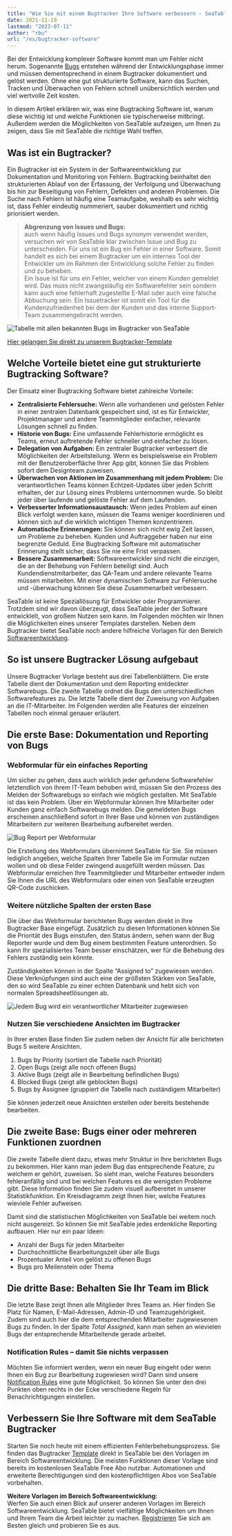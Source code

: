 ```yaml
---
title: "Wie Sie mit einem Bugtracker Ihre Software verbessern - SeaTable"
date: 2021-11-19
lastmod: "2023-07-11"
author: "rbu"
url: "/es/bugtracker-software"
---
```


Bei der Entwicklung komplexer Software kommt man um Fehler nicht herum. Sogenannte [Bugs](https://www.arksolutions.de/gs/project/blog/bug-programmfehler) entstehen während der Entwicklungsphase immer und müssen dementsprechend in einem Bugtracker dokumentiert und gelöst werden. Ohne eine gut strukturierte Software, kann das Suchen, Tracken und Überwachen von Fehlern schnell unübersichtlich werden und viel wertvolle Zeit kosten.

In diesem Artikel erklären wir, was eine Bugtracking Software ist, warum diese wichtig ist und welche Funktionen sie typischerweise mitbringt. Außerdem werden die Möglichkeiten von SeaTable aufzeigen, um Ihnen zu zeigen, dass Sie mit SeaTable die richtige Wahl treffen.

## Was ist ein Bugtracker?

Ein Bugtracker ist ein System in der Softwareentwicklung zur Dokumentation und Monitoring von Fehlern. Bugtracking beinhaltet den strukturierten Ablauf von der Erfassung, der Verfolgung und Überwachung bis hin zur Beseitigung von Fehlern, Defekten und anderen Problemen. Die Suche nach Fehlern ist häufig eine Teamaufgabe, weshalb es sehr wichtig ist, dass Fehler eindeutig nummeriert, sauber dokumentiert und richtig priorisiert werden.

> **Abgrenzung von Issues und Bugs:**  
> auch wenn häufig Issues und Bugs synonym verwendet werden, versuchen wir von SeaTable klar zwischen Issue und Bug zu unterscheiden. Für uns ist ein Bug ein Fehler in einer Software. Somit handelt es sich bei einem Bugtracker um ein internes Tool der Entwickler um im Rahmen der Entwicklung solche Fehler zu finden und zu beheben.  
> Ein Issue ist für uns ein Fehler, welcher von einem Kunden gemeldet wird. Das muss nicht zwangsläufig ein Softwarefehler sein sondern kann auch eine fehlerhaft zugestellte E-Mail oder auch eine falsche Abbuchung sein. Ein Issuetracker ist somit ein Tool für die Kundenzufriedenheit bei dem der Kunden und das interne Support-Team zusammengebracht werden.

![Tabelle mit allen bekannten Bugs im Bugtracker von SeaTable](https://seatable.io/wp-content/uploads/2021/11/bugtracker-uebersicht.jpg)

[Hier gelangen Sie direkt zu unserem Bugtracker-Template](https://seatable.io/vorlage/hlbtvqrtscqmhx3adh5asg/)

## Welche Vorteile bietet eine gut strukturierte Bugtracking Software?

Der Einsatz einer Bugtracking Software bietet zahlreiche Vorteile:

- **Zentralisierte Fehlersuche:** Wenn alle vorhandenen und gelösten Fehler in einer zentralen Datenbank gespeichert sind, ist es für Entwickler, Projektmanager und andere Teammitglieder einfacher, relevante Lösungen schnell zu finden.
- **Historie von Bugs:** Eine umfassende Fehlerhistorie ermöglicht es Teams, erneut auftretende Fehler schneller und einfacher zu lösen.
- **Delegation von Aufgaben:** Ein zentraler Bugtracker verbessert die Möglichkeiten der Arbeitsteilung. Wenn es beispielsweise ein Problem mit der Benutzeroberfläche Ihrer App gibt, können Sie das Problem sofort dem Designteam zuweisen.
- **Überwachen von Aktionen im Zusammenhang mit jedem Problem:** Die verantwortlichen Teams können Echtzeit-Updates über jeden Schritt erhalten, der zur Lösung eines Problems unternommen wurde. So bleibt jeder über laufende und gelöste Fehler auf dem Laufenden.
- **Verbesserter Informationsaustausch:** Wenn jedes Problem auf einen Blick verfolgt werden kann, müssen die Teams weniger koordinieren und können sich auf die wirklich wichtigen Themen konzentrieren.
- **Automatische Erinnerungen:** Sie können sich nicht ewig Zeit lassen, um Probleme zu beheben. Kunden und Auftraggeber haben nur eine begrenzte Geduld. Eine Bugtracking Software mit automatischer Erinnerung stellt sicher, dass Sie nie eine Frist verpassen.
- **Bessere Zusammenarbeit:** Softwareentwickler sind nicht die einzigen, die an der Behebung von Fehlern beteiligt sind. Auch Kundendienstmitarbeiter, das QA-Team und andere relevante Teams müssen mitarbeiten. Mit einer dynamischen Software zur Fehlersuche und -überwachung können Sie diese Zusammenarbeit verbessern.

SeaTable ist keine Speziallösung für Entwickler oder Programmierer. Trotzdem sind wir davon überzeugt, dass SeaTable jeder der Software entwicklelt, von großem Nutzen sein kann. Im Folgenden möchten wir Ihnen die Möglichkeiten eines unserer Templates darstellen. Neben dem Bugtracker bietet SeaTable noch andere hilfreiche Vorlagen für den Bereich [Softwareentwicklung](https://seatable.io/vorlagen/softwareentwicklung/).

## So ist unsere Bugtracker Lösung aufgebaut

Unsere Bugtracker Vorlage besteht aus drei Tabellenblättern. Die erste Tabelle dient der Dokumentation und dem Reporting entdeckter Softwarebugs. Die zweite Tabelle ordnet die Bugs den unterschiedlichen Softwarefeatures zu. Die letzte Tabelle dient der Zuweisung von Aufgaben an die IT-Mitarbeiter. Im Folgenden werden alle Features der einzelnen Tabellen noch einmal genauer erläutert.

## Die erste Base: Dokumentation und Reporting von Bugs

### Webformular für ein einfaches Reporting

Um sicher zu gehen, dass auch wirklich jeder gefundene Softwarefehler letztendlich von Ihrem IT-Team behoben wird, müssen Sie den Prozess des Melden der Softwarebugs so einfach wie möglich gestalten. Mit SeaTable ist das kein Problem. Über ein Webformular können Ihre Mitarbeiter oder Kunden ganz einfach Softwarebugs melden. Die gemeldeten Bugs erscheinen anschließend sofort in Ihrer Base und können von zuständigen Mitarbeitern zur weiteren Bearbeitung aufbereitet werden.

![Bug Report per Webformular](https://seatable.io/wp-content/uploads/2021/11/bug-report-per-webformular.png)

Die Erstellung des Webformulars übernimmt SeaTable für Sie. Sie müssen lediglich angeben, welche Spalten Ihrer Tabelle Sie im Formular nutzen wollen und ob diese Felder zwingend ausgefüllt werden müssen. Das Webformular erreichen Ihre Teammitglieder und Mitarbeiter entweder indem Sie Ihnen die URL des Webformulars oder einen von SeaTable erzeugten QR-Code zuschicken.

### Weitere nützliche Spalten der ersten Base

Die über das Webformular berichteten Bugs werden direkt in Ihre Bugtracker Base eingefügt. Zusätzlich zu diesen Informationen können Sie die Priorität des Bugs einstufen, den Status ändern, sehen wann der Bug Reporter wurde und dem Bug einem bestimmten Feature unterordnen. So kann Ihr spezialisiertes Team besser einschätzen, wer für die Behebung des Fehlers zuständig sein könnte.

Zuständigkeiten können in der Spalte “Assigned to” zugewiesen werden. Diese Verknüpfungen sind auch eine der größsten Stärken von SeaTable, den so wird SeaTable zu einer echten Datenbank und hebt sich von normalen Spreadsheetlösungen ab.

![Jedem Bug wird ein verantwortlicher Mitarbeiter zugewiesen](https://seatable.io/wp-content/uploads/2021/11/bugtracker-verantwortlichkeiten-mitarbeiter-zuweisen.png)

### Nutzen Sie verschiedene Ansichten im Bugtracker

In Ihrer ersten Base finden Sie zudem neben der Ansicht für alle berichteten Bugs 5 weitere Ansichten.

1. Bugs by Priority (sortiert die Tabelle nach Priorität)
2. Open Bugs (zeigt alle noch offenen Bugs)
3. Aktive Bugs (zeigt alle in Bearbeitung befindlichen Bugs)
4. Blocked Bugs (zeigt alle geblockten Bugs)
5. Bugs by Assignee (gruppiert die Tabelle nach zuständigem Mitarbeiter)

Sie können jederzeit neue Ansichten erstellen oder bereits bestehende bearbeiten.

## Die zweite Base: Bugs einer oder mehreren Funktionen zuordnen

Die zweite Tabelle dient dazu, etwas mehr Struktur in Ihre berichteten Bugs zu bekommen. Hier kann man jedem Bug das entsprechende Feature, zu welchem er gehört, zuweisen. So sieht man, welche Features besonders fehleranfällig sind und bei welchen Features es die wenigsten Probleme gibt. Diese Information finden Sie zudem visuell aufbereitet in unserer Statistikfunktion. Ein Kreisdiagramm zeigt Ihnen hier, welche Features wieviele Fehler aufweisen.

Damit sind die statistischen Möglichkeiten von SeaTable bei weitem noch nicht ausgereizt. So können Sie mit SeaTable jedes erdenkliche Reporting aufbauen. Hier nur ein paar Ideen:

- Anzahl der Bugs für jeden Mitarbeiter
- Durchschnittliche Bearbeitungszeit über alle Bugs
- Prozentualer Anteil von gelöst zu offenen Bugs
- Bugs pro Meilenstein oder Thema

## Die dritte Base: Behalten Sie Ihr Team im Blick

Die letzte Base zeigt Ihnen alle Mitglieder Ihres Teams an. Hier finden Sie Platz für Namen, E-Mail-Adressen, Admin-ID und Teamzugehörigkeit. Zudem sind auch hier die dem entsprechenden Mitarbeiter zugewiesenen Bugs zu finden. In der Spalte _Total Assigned_, kann man sehen an wievielen Bugs der entsprechende Mitarbeitende gerade arbeitet.

### Notification Rules – damit Sie nichts verpassen

Möchten Sie informiert werden, wenn ein neuer Bug eingeht oder wenn Ihnen ein Bug zur Bearbeitung zugewiesen wird? Dann sind unsere [Notification Rules](https://seatable.io/docs/handbuch/zusammenarbeit/benachrichtigungen/) eine gute Möglichkeit. So können Sie unter den drei Punkten oben rechts in der Ecke verschiedene Regeln für Benachrichtigungen einstellen.

## Verbessern Sie Ihre Software mit dem SeaTable Bugtracker

Starten Sie noch heute mit einem effizienten Fehlerbehebungsprozess. Sie finden das Bugtracker [Template](https://seatable.io/vorlage/hlbtvqrtscqmhx3adh5asg/) direkt in SeaTable bei den Vorlagen im Bereich Softwareentwicklung. Die meisten Funktionen dieser Vorlage sind bereits im kostenlosen SeaTable Free Abo nutzbar. Automationen und erweiterte Berechtigungen sind den kostenpflichtigen Abos von SeaTable vorbehalten.

**Weitere Vorlagen im Bereich Softwareentwicklung:**  
Werfen Sie auch einen Blick auf unserer anderen Vorlagen im Bereich Softwareentwicklung. SeaTable bietet vielfältige Möglichkeiten um Ihnen und Ihrem Team die Arbeit leichter zu machen. [Registrieren](/registrierung/) Sie sich am Besten gleich und probieren Sie es aus.
